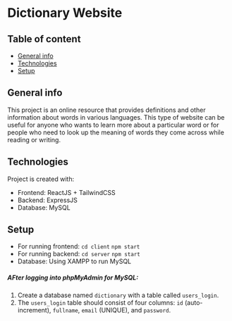 # Dictionary Website

## Table of content
* [General info](#general-info)
* [Technologies](#technologies)
* [Setup](#setup)

## General info
This project is an online resource that provides definitions and other information about words in various languages. This type of website can be useful for anyone who wants to learn more about a particular word or for people who need to look up the meaning of words they come across while reading or writing.
	
## Technologies
Project is created with:
* Frontend: ReactJS + TailwindCSS
* Backend: ExpressJS
* Database: MySQL
	
## Setup
* For running frontend: 
`cd client`
`npm start`
* For running backend:
`cd server`
`npm start`
* Database: Using XAMPP to run MySQL 
##### AFter logging into phpMyAdmin for MySQL:
1. Create a database named `dictionary` with a table called `users_login`.
2. The `users_login` table should consist of four columns: `id` (auto-increment), `fullname`, `email` (UNIQUE), and `password`.
